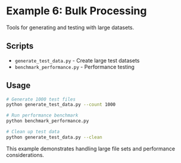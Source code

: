 # Example 6: Bulk Processing

Tools for generating and testing with large datasets.

## Scripts

- `generate_test_data.py` - Create large test datasets
- `benchmark_performance.py` - Performance testing

## Usage

```bash
# Generate 1000 test files
python generate_test_data.py --count 1000

# Run performance benchmark
python benchmark_performance.py

# Clean up test data
python generate_test_data.py --clean
```

This example demonstrates handling large file sets and performance considerations.
